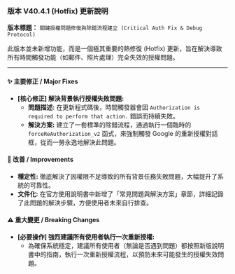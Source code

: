 ### 版本 V40.4.1 (Hotfix) 更新說明

**版本標題：** `關鍵授權問題修復與除錯流程建立 (Critical Auth Fix & Debug Protocol)`

此版本並未新增功能，而是一個極其重要的熱修復 (Hotfix) 更新，旨在解決導致所有時間觸發功能（如郵件、照片處理）完全失效的授權問題。

---

#### ✨ 主要修正 / Major Fixes

* **[核心修正] 解決背景執行授權失敗問題:**
    * **問題描述:** 在更新程式碼後，時間觸發器會因 `Authorization is required to perform that action.` 錯誤而持續失敗。
    * **解決方案:** 建立了一套標準的除錯流程，通過執行一個臨時的 `forceReAuthorization_v2` 函式，來強制觸發 Google 的重新授權對話框，從而一勞永逸地解決此問題。

#### 🚀 改善 / Improvements

* **穩定性:** 徹底解決了因權限不足導致的所有背景任務失敗問題，大幅提升了系統的可靠性。
* **文件化:** 在官方使用說明書中新增了「常見問題與解決方案」章節，詳細記錄了此問題的解決步驟，方便使用者未來自行排查。

#### ⚠️ 重大變更 / Breaking Changes

* **[必要操作] 強烈建議所有使用者執行一次重新授權:**
    * 為確保系統穩定，建議所有使用者（無論是否遇到問題）都按照新版說明書中的指南，執行一次重新授權流程，以預防未來可能發生的授權失效問題。
